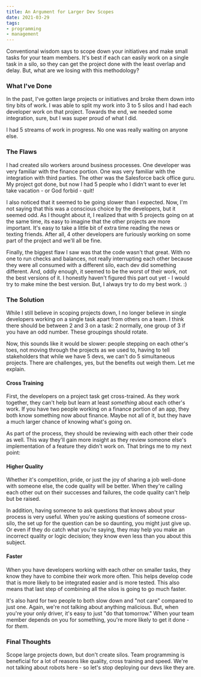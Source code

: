 ```yaml
---
title: An Argument for Larger Dev Scopes
date: 2021-03-29
tags:
- programming
- management
---
```

Conventional wisdom says to scope down your initiatives and make small tasks for your team members.  It's best if each can easily work on a single task in a silo, so they can get the project done with the least overlap and delay. But, what are we losing with this methodology?

<!--more-->

### What I've Done

In the past, I've gotten large projects or initiatives and broke them down into tiny bits of work.  I was able to split my work into 3 to 5 silos and I had each developer work on that project.  Towards the end, we needed some integration, sure, but I was super proud of what I did. 

I had 5 streams of work in progress.  No one was really waiting on anyone else.

### The Flaws

I had created silo workers around business processes.  One developer was very familiar with the finance portion.  One was very familiar with the integration with third parties.  The other was the Salesforce back office guru.  My project got done, but now I had 5 people who I didn't want to ever let take vacation - or God forbid - quit!

I also noticed that it seemed to be going slower than I expected.  Now, I'm not saying that this was a conscious choice by the developers, but it seemed odd. As I thought about it, I realized that with 5 projects going on at the same time, its easy to imagine that the other projects are more important. It's easy to take a little bit of extra time reading the news or texting friends. After all, 4 other developers are furiously working on some part of the project and we'll all be fine.

Finally, the biggest flaw I saw was that the code wasn't that great.  With no one to run checks and balances, not really interrupting each other because they were all consumed with a different silo, each dev did something different.  And, oddly enough, it seemed to be the worst of their work, not the best versions of it. I honestly haven't figured this part out yet - I would try to make mine the best version. But, I always try to do my best work. :)

### The Solution

While I still believe in scoping projects down, I no longer believe in single developers working on a single task apart from others on a team. I think there should be between 2 and 3 on a task: 2 normally, one group of 3 if you have an odd number.  These groupings should rotate.

Now, this sounds like it would be slower: people stepping on each other's toes, not moving through the projects as we used to, having to tell stakeholders that while we have 5 devs, we can't do 5 simultaneous projects.  There are challenges, yes, but the benefits out weigh them.  Let me explain.

#### Cross Training

First, the developers on a project task get cross-trained. As they work together, they can't help but learn at least _something_ about each other's work.  If you have two people working on a finance portion of an app, they both know something now about finance. Maybe not all of it, but they have a much larger chance of knowing what's going on.

As part of the process, they should be reviewing with each other their code as well. This way they'll gain more insight as they review someone else's implementation of a feature they didn't work on.  That brings me to my next point:

#### Higher Quality

Whether it's competition, pride, or just the joy of sharing a job well-done with someone else, the code quality will be better.  When they're calling each other out on their successes and failures, the code quality can't help but be raised.  

In addition, having someone to ask questions that knows about your process is very useful.  When you're asking questions of someone cross-silo, the set up for the question can be so daunting, you might just give up.  Or even if they do catch what you're saying, they may help you make an incorrect quality or logic decision; they know even less than you about this subject.

#### Faster

When you have developers working with each other on smaller tasks, they know they have to combine their work more often.  This helps develop code that is more likely to be integrated easier and is more tested.  This also means that last step of combining all the silos is going to go much faster.

It's also hard for two people to both slow down and "not care" compared to just one.  Again, we're not talking about anything malicious. But, when you're your only driver, it's easy to just "do that tomorrow."  When your team member depends on you for something, you're more likely to get it done - for _them_.

### Final Thoughts

Scope large projects down, but don't create silos.  Team programming is beneficial for a lot of reasons like quality, cross training and speed.  We're not talking about robots here - so let's stop deploying our devs like they are.